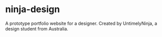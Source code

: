 # ninja-design
A prototype portfolio website for a designer.
Created by UntimelyNinja, a design student from Australia.
